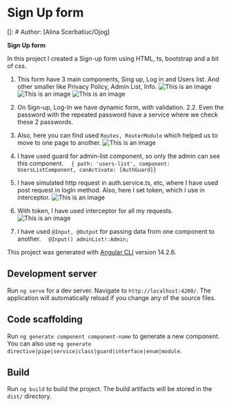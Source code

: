 # Sign Up form
[]: # Author: [Alina Scerbatiuc/Ojog]

**Sign Up form**

In this project I created a Sign-up form using HTML, ts, bootstrap and a bit of css.

1. This form have 3 main components, Sing up, Log in and Users list.
And other smaller like Privacy Policy, Admin List, Info.
   ![This is an image](https://i.imgur.com/lYDNVIx.png)
   ![This is an image](https://i.imgur.com/ik3kc7X.png)
   ![This is an image](https://i.imgur.com/tstQr4D.png)

2. On Sign-up, Log-In we have dynamic form, with validation.
2.2. Even the password with the repeated password have a service where we check these 2 passwords.

3. Also, here you can find  used `Routes, RouterModule` which helped us to move to one page to another.
   ![This is an image]( https://i.imgur.com/gMk6u34.png)

4. I have used guard for admin-list component, so only the admin can see this component.
`  { path: 'users-list', component: UsersListComponent, canActivate: [AuthGuard]}`

5. I have simulated  http request in auth.service.ts, etc, where I have used post request in logIn method. Also, here I set token, which I use in interceptor.
   ![This is an image](https://i.imgur.com/LxqqPLR.png)

6. With token, I have used  interceptor for all my requests.
   ![This is an image](https://i.imgur.com/lyFzg5U.png)

7. I have used `@Input, @Output` for passing data from one component to another.
`  @Input() adminList!:Admin;`


This project was generated with [Angular CLI](https://github.com/angular/angular-cli) version 14.2.6.

## Development server

Run `ng serve` for a dev server. Navigate to `http://localhost:4200/`. The application will automatically reload if you change any of the source files.

## Code scaffolding

Run `ng generate component component-name` to generate a new component. You can also use `ng generate directive|pipe|service|class|guard|interface|enum|module`.

## Build

Run `ng build` to build the project. The build artifacts will be stored in the `dist/` directory.


